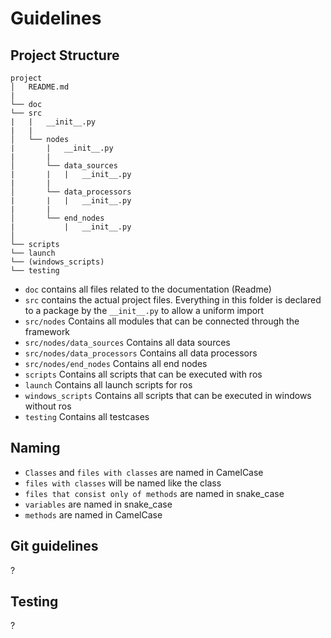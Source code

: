 # Guidelines

## Project Structure

```
project
│   README.md   
|
└── doc
└── src
|   |   __init__.py
|   |
│   └── nodes
|       |   __init__.py
|       |
│       └── data_sources
|       |   |   __init__.py
|       |
│       └── data_processors
|       |   |   __init__.py
|       |
│       └── end_nodes
|           |   __init__.py
│   
└── scripts
└── launch
└── (windows_scripts)
└── testing
```

- `doc` contains all files related to the documentation (Readme)
- `src` contains the actual project files. Everything in this folder is declared to a package by the `__init__.py` to allow a uniform import
- `src/nodes` Contains all modules that can be connected through the framework
- `src/nodes/data_sources` Contains all data sources
- `src/nodes/data_processors` Contains all data processors
- `src/nodes/end_nodes` Contains all end nodes
- `scripts` Contains all scripts that can be executed with ros
- `launch` Contains all launch scripts for ros
- `windows_scripts`  Contains all scripts that can be executed in windows without ros
- `testing` Contains all testcases

## Naming

- `Classes` and `files with classes` are named in CamelCase
- `files with classes` will be named like the class
- `files that consist only of methods` are named in snake_case
- `variables` are named in snake_case
- `methods` are named in CamelCase

## Git guidelines

?

## Testing

?
